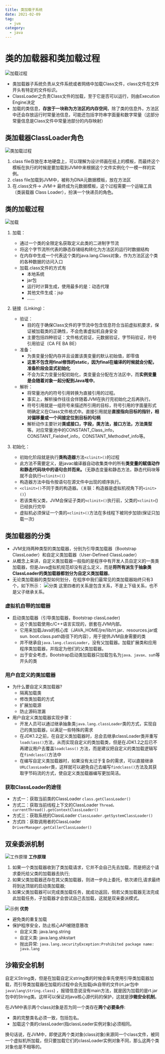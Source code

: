 ```yaml
---
title: 类加载子系统 
date: 2021-02-09
tag:
  - jvm
category:
  - java
---
```


# 类的加载器和类加载过程

![加载过程](https://kuangstudy.oss-cn-beijing.aliyuncs.com/bbs/2021/02/09/kuangstudydfe58db2-ee75-464b-803f-6c36ca896938.png)

- 类加载器子系统负责从文件系统或者网络中加载Class文件，class文件在文件开头有特定的文件标识。
- ClassLoader之负责Class文件的加载，至于它是否可以运行，则由Execution Engine决定
- 加载的类信息，**存放于一块称为方法区的内存空间**，除了类的信息外，方法区中还会存放运行时常量池信息，可能还包括字符串字面量和数字常量（这部分常量信息是Class文件中常量池部分的内存映射）

## 类加载器ClassLoader角色

![类加载过程](https://kuangstudy.oss-cn-beijing.aliyuncs.com/bbs/2021/02/09/kuangstudy7de4ff2d-a01d-493d-ac60-c806184a9584.png "类加载过程")

1. class file存放在本地硬盘上，可以理解为设计师画在纸上的模板，而最终这个模板在执行的时候是要加载到JVM中来根据这个文件实例化个一模一样的实例。
2. class file加载到JVM中，被称为DNA元数据模板，放在方法区
3. 在.class文件-> JVM-> 最终成为元数据模板，这个过程需要一个运输工具（类装载器 Class Loader），扮演一个快递员的角色。

## 类的加载过程

![加载](https://kuangstudy.oss-cn-beijing.aliyuncs.com/bbs/2021/02/09/kuangstudy7cae202d-8776-4a6e-9a07-01c898474869.png "加载")

1. 加载：
    - 通过一个类的全限定名获取定义此类的二进制字节流
    - 将这个字节流所代表的静态存储结构转化为方法区的运行时数据结构
    - 在内存中生成一个代表这个类的java.lang.Class对象，作为方法区这个类的各种数据的访问入口
    - 加载.class文件的方式有
        - 本地系统
        - jar包
        - 运行时计算生成，使用最多的是：动态代理
        - 其他文件生成：jsp
        - ......
2. 链接（Linking)：
    - 验证：
        - 目的在于确保Class文件的字节流中包含信息符合当前虚拟机要求，保证被加载类的正确性，不会危害虚拟机自身安全
        - 主要包括四种验证：文件格式验证，元数据验证，字节码验证，符号引用验证（CA FE BA BE）
    - 准备：
        - 为类变量分配内存并且设置该类变量的默认初始值，即零值
        - **这里不包含用final修饰的static，因为final在编译的时候就会分配，准备阶段会显式初始化**
        - 不会为实力变量分配初始化，类变量会分配在方法区中，而**实例变量是会随着对象一起分配到Java堆中**。
    - 解析：
        - 将常量池内的符号引用转换为直接引用的过程。
        - 事实上，解析操作往往会伴随着JVM在执行完初始化之后再执行。
        - 符号引用就是一组符号来描述所引用的目标，符号引用的字面量形式明确定义在Class文件格式中。直接引用就是**直接指向目标的指针，相对偏移量或一个间接定位到目标的句柄**
        - 解析动作主要针对**类或接口，字段，类方法，接口方法，方法类型**等。对应常量池中的CONSTANT_Class_info，CONSTANT_Fieldref_info，CONSTANT_Methodref_info等。

3. 初始化：
    - 初始化阶段就是执行**类构造器**方法`<clinit>()`的过程
    - 此方法不需要定义，是javac编译器自动收集类中的所有**类变量的赋值动作和静态代码块中的语句合并而来。**（无静态变量和静态方法，静态代码块等就不会执行`<clinit>()`）
    - 构造器方法中指令按语句在源文件中出现的顺序执行。
    - `<clinit>()`不同于类的构造器。（关联：构造器是虚拟机视角下的`<init>()`）
    - 若该类有父类，JVM会保证子类的`<clinit>()`执行前，父类的`<clinit>`()已经执行完毕
    - 虚拟机必须保证一个类的`<clinit>()`方法在多线程下被同步加锁(保证只加载一次)

## 类加载器的分类

- JVM支持两种类型的类加载器，分别为引导类加载器（Bootstrap ClassLoader）和自定义类加载器（User-Defined ClassLoader）
- 从概念上来讲，自定义类加载器一般指的是程序中有开发人员自定义的一类类加载器，但是Java虚拟机规范却没有这么定义，而是**将所有派生于抽象类ClassLoader的类加载器都划分为自定义类加载器**。
- 无论类加载器的类型如何划分，在程序中我们最常见的类加载器始终只有3个，如下所示：
  ![分类](https://kuangstudy.oss-cn-beijing.aliyuncs.com/bbs/2021/02/11/kuangstudy9957b99b-9565-4adc-af49-5e4d145e56d9.png "分类")
  这里四者的关系是包含关系，不是上下级关系，也不是父子继承关系。

### 虚拟机自带的加载器

- 启动类加载器（引导类加载器，Bootstrap classLoader)
    - 这个类加载使用c/C++语言实现的，嵌套在JVM内部。
    - 它用来加载Java的核心库（JAVA_HOME/jre/lib/rt.jar、resources.jar或sun. boot.class.path路径下的内容），用于提供JVM自身需要的类
    - 并不继承自`java.lang.classLoader`，没有父加载器。加载扩展类和应用程序类加载器，并指定为他们的父类加载器。
    - 出于安全考虑，Bootstrap启动类加载器只加载包名为`java、javax、su`n等开头的类

### 用户自定义的类加载器

- 为什么要自定义类加载器?
    - 隔离加载类
    - 修改类加载的方式
    - 扩展加载源
    - 防止源码泄漏
- 用户自定义类加载器实现步骤：
    - 开发人员可以通过继承抽象类`java.lang.classLoader`类的方式，实现自己的类加载器，以满足一些特殊的需求
    - 在JDK1.2之前，在自定义类加载器时，总会去继承classLoader类并重写`loadclass()`方法，从而实现自定义的类加载类，但是在JDK1.2之后已不再建议用户去覆盖`loadclass()`
      方法，而是建议把自定义的类加载逻辑写在`findclass()`方法中
    - 在编写自定义类加载器时，如果没有太过于复杂的需求，可以直接继承`URLClassLoader`类，这样就可以避免自己去编写`findclass()`方法及其获取字节码流的方式，使自定义类加载器编写更加简洁。

### 获取ClassLoader的途径

- 方式一：获取当前类的ClassLoader
  `class.getClassLoader()`
- 方式二：获取当前线程上下文的ClassLoader
  `Thread。currentThread().getContextClassLoader()`
- 方式三：获取系统的ClassLoader
  `ClassLoader.getSystemClassLoader()`
- 方式四：获取调用者的ClassLoader
  `DriverManager.getCallerClassLoader()`

## 双亲委派机制

![工作原理](https://kuangstudy.oss-cn-beijing.aliyuncs.com/bbs/2021/02/11/kuangstudy0204b515-c4e8-4812-8aca-35068f50d6de.png "工作原理")
**工作原理**

1. 如果一个类加载器收到了类加载请求，它并不会自己先去加载，而是把这个请求委托给父类的加载器去执行;
2. 如果父类加载器还存在其父类加载器，则进一步向上委托，依次递归,请求最终将到达顶层的启动类加载器;
3. 如果父类加载器可以完成类加载任务，就成功返回，倘若父类加载器无法完成此加载任务，子加载器才会尝试自己去加载，这就是双亲委派模式。

![示例](https://kuangstudy.oss-cn-beijing.aliyuncs.com/bbs/2021/02/11/kuangstudy5445fd63-48ac-4e1c-950d-c92ceb419dd7.png "示例")
**优势**

- 避免类的重复加载
- 保护程序安全，防止核心API被随意篡改
    - 自定义类: java.lang.string
    - 自定义类: java.lang.shkstart
    - 抛出异常: `java.lang.securityException:Prohibited package name: java.lang
      `

## 沙箱安全机制

自定义String类，但是在加载自定义string类的时候会率先使用引导类加载器加载，而引导类加载器在加载的过程中会先加载jdk自带的文件(rt.jar包中`java\lang\String.class`)
，报错信息说没有main方法，就是因为加载的是rt.jar包中的String类。这样可以保证对java核心源代码的保护，这就是**沙箱安全机制**。

在JVM中表示两个class对象是否为同一个类存在**两个必要条件**:

- 类的完整类名必须一致，包括包名。
- 加载这个类的classLoader(指classLoader实例对象)必须相同。

换句话说，在JVM中，即使这两个类对象(class对象)来源同一个class文件，被同一个虚拟机所加载，但只要加载它们的classLoader实例对象不同，那么这两个类对象也是不相等的。
